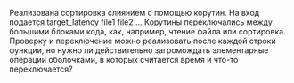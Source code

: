 Реализована сортировка слиянием с помощью корутин. На вход подается target_latency file1 file2 ...
Корутины переключались между большими блоками кода, как, например, чтение файла или сортировка. Проверку и переключение можно реализовать после каждой строки функции, но нужно ли действительно загромождать элементарные операции оболочками, в которых считается время и что-то переключается?
